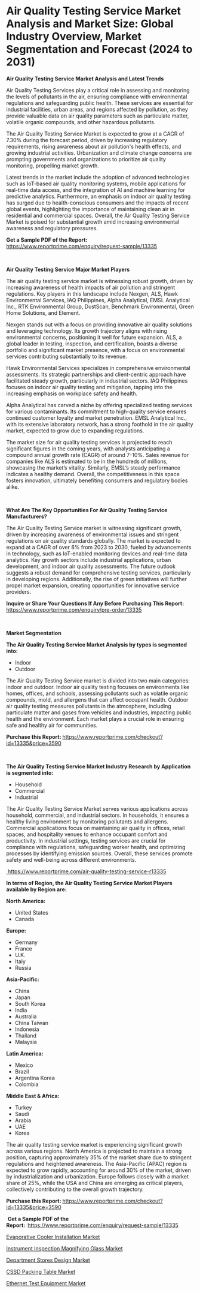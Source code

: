 <p><h1>Air Quality Testing Service Market Analysis and Market Size: Global Industry Overview, Market Segmentation and Forecast (2024 to 2031)</h1></p><p><strong>Air Quality Testing Service Market Analysis and Latest Trends</strong></p>
<p><p>Air Quality Testing Services play a critical role in assessing and monitoring the levels of pollutants in the air, ensuring compliance with environmental regulations and safeguarding public health. These services are essential for industrial facilities, urban areas, and regions affected by pollution, as they provide valuable data on air quality parameters such as particulate matter, volatile organic compounds, and other hazardous pollutants.</p><p>The Air Quality Testing Service Market is expected to grow at a CAGR of 7.30% during the forecast period, driven by increasing regulatory requirements, rising awareness about air pollution's health effects, and growing industrial activities. Urbanization and climate change concerns are prompting governments and organizations to prioritize air quality monitoring, propelling market growth.</p><p>Latest trends in the market include the adoption of advanced technologies such as IoT-based air quality monitoring systems, mobile applications for real-time data access, and the integration of AI and machine learning for predictive analytics. Furthermore, an emphasis on indoor air quality testing has surged due to health-conscious consumers and the impacts of recent global events, highlighting the importance of maintaining clean air in residential and commercial spaces. Overall, the Air Quality Testing Service Market is poised for substantial growth amid increasing environmental awareness and regulatory pressures.</p></p>
<p><strong>Get a Sample PDF of the Report:&nbsp;</strong> <a href="https://www.reportprime.com/enquiry/request-sample/13335?utm_campaign=1106&utm_medium=2&utm_source=Github&utm_content=ia&utm_term=29112024&utm_id=air-quality-testing-service">https://www.reportprime.com/enquiry/request-sample/13335</a></p>
<p>&nbsp;</p>
<p><strong>Air Quality Testing Service Major Market Players</strong></p>
<p><p>The air quality testing service market is witnessing robust growth, driven by increasing awareness of health impacts of air pollution and stringent regulations. Key players in this landscape include Nexgen, ALS, Hawk Environmental Services, IAQ Philippines, Alpha Analytical, EMSL Analytical Inc., RTK Environmental Group, DustScan, Benchmark Environmental, Green Home Solutions, and Element. </p><p>Nexgen stands out with a focus on providing innovative air quality solutions and leveraging technology. Its growth trajectory aligns with rising environmental concerns, positioning it well for future expansion. ALS, a global leader in testing, inspection, and certification, boasts a diverse portfolio and significant market presence, with a focus on environmental services contributing substantially to its revenue.</p><p>Hawk Environmental Services specializes in comprehensive environmental assessments. Its strategic partnerships and client-centric approach have facilitated steady growth, particularly in industrial sectors. IAQ Philippines focuses on indoor air quality testing and mitigation, tapping into the increasing emphasis on workplace safety and health.</p><p>Alpha Analytical has carved a niche by offering specialized testing services for various contaminants. Its commitment to high-quality service ensures continued customer loyalty and market penetration. EMSL Analytical Inc., with its extensive laboratory network, has a strong foothold in the air quality market, expected to grow due to expanding regulations.</p><p>The market size for air quality testing services is projected to reach significant figures in the coming years, with analysts anticipating a compound annual growth rate (CAGR) of around 7-10%. Sales revenue for companies like ALS is estimated to be in the hundreds of millions, showcasing the market’s vitality. Similarly, EMSL’s steady performance indicates a healthy demand. Overall, the competitiveness in this space fosters innovation, ultimately benefiting consumers and regulatory bodies alike.</p></p>
<p>&nbsp;</p>
<p><strong>What Are The Key Opportunities For Air Quality Testing Service Manufacturers?</strong></p>
<p><p>The Air Quality Testing Service market is witnessing significant growth, driven by increasing awareness of environmental issues and stringent regulations on air quality standards globally. The market is expected to expand at a CAGR of over 8% from 2023 to 2030, fueled by advancements in technology, such as IoT-enabled monitoring devices and real-time data analytics. Key growth sectors include industrial applications, urban development, and indoor air quality assessments. The future outlook suggests a robust demand for comprehensive testing services, particularly in developing regions. Additionally, the rise of green initiatives will further propel market expansion, creating opportunities for innovative service providers.</p></p>
<p><strong>Inquire or Share Your Questions If Any Before Purchasing This Report:</strong> <a href="https://www.reportprime.com/enquiry/pre-order/13335?utm_campaign=1106&utm_medium=2&utm_source=Github&utm_content=ia&utm_term=29112024&utm_id=air-quality-testing-service">https://www.reportprime.com/enquiry/pre-order/13335</a></p>
<p>&nbsp;</p>
<p><strong>Market Segmentation</strong></p>
<p><strong>The Air Quality Testing Service Market Analysis by types is segmented into:</strong></p>
<p><ul><li>Indoor</li><li>Outdoor</li></ul></p>
<p><p>The Air Quality Testing Service market is divided into two main categories: indoor and outdoor. Indoor air quality testing focuses on environments like homes, offices, and schools, assessing pollutants such as volatile organic compounds, mold, and allergens that can affect occupant health. Outdoor air quality testing measures pollutants in the atmosphere, including particulate matter and gases from vehicles and industries, impacting public health and the environment. Each market plays a crucial role in ensuring safe and healthy air for communities.</p></p>
<p><strong>Purchase this Report:&nbsp;</strong><a href="https://www.reportprime.com/checkout?id=13335&price=3590&utm_campaign=1106&utm_medium=2&utm_source=Github&utm_content=ia&utm_term=29112024&utm_id=air-quality-testing-service">https://www.reportprime.com/checkout?id=13335&price=3590</a></p>
<p>&nbsp;</p>
<p><strong>The Air Quality Testing Service Market Industry Research by Application is segmented into:</strong></p>
<p><ul><li>Household</li><li>Commercial</li><li>Industrial</li></ul></p>
<p><p>The Air Quality Testing Service Market serves various applications across household, commercial, and industrial sectors. In households, it ensures a healthy living environment by monitoring pollutants and allergens. Commercial applications focus on maintaining air quality in offices, retail spaces, and hospitality venues to enhance occupant comfort and productivity. In industrial settings, testing services are crucial for compliance with regulations, safeguarding worker health, and optimizing processes by identifying emission sources. Overall, these services promote safety and well-being across different environments.</p></p>
<p><a href="https://www.reportprime.com/air-quality-testing-service-r13335?utm_campaign=1106&utm_medium=2&utm_source=Github&utm_content=ia&utm_term=29112024&utm_id=air-quality-testing-service">&nbsp;https://www.reportprime.com/air-quality-testing-service-r13335</a></p>
<p><strong>In terms of Region, the Air Quality Testing Service Market Players available by Region are:</strong></p>
<p>
    <p> <strong> North America: </strong>
        <ul>
            <li>United States</li>
            <li>Canada</li>
        </ul>
        </p> 
    <p> <strong> Europe: </strong>
        <ul>
            <li>Germany</li>
            <li>France</li>
            <li>U.K.</li>
            <li>Italy</li>
            <li>Russia</li>
        </ul>
        </p> 
    <p> <strong> Asia-Pacific: </strong>
        <ul>
            <li>China</li>
            <li>Japan</li>
            <li>South Korea</li>
            <li>India</li>
            <li>Australia</li>
            <li>China Taiwan</li>
            <li>Indonesia</li>
            <li>Thailand</li>
            <li>Malaysia</li>
        </ul>
        </p> 
    <p> <strong> Latin America: </strong>
        <ul>
            <li>Mexico</li>
            <li>Brazil</li>
            <li>Argentina Korea</li>
            <li>Colombia</li>
        </ul>
        </p> 
    <p> <strong> Middle East & Africa: </strong>
        <ul>
            <li>Turkey</li>
            <li>Saudi</li>
            <li>Arabia</li>
            <li>UAE</li>
            <li>Korea</li>
        </ul>
    </p>
    </p>
<p><p>The air quality testing service market is experiencing significant growth across various regions. North America is projected to maintain a strong position, capturing approximately 35% of the market share due to stringent regulations and heightened awareness. The Asia-Pacific (APAC) region is expected to grow rapidly, accounting for around 30% of the market, driven by industrialization and urbanization. Europe follows closely with a market share of 25%, while the USA and China are emerging as critical players, collectively contributing to the overall growth trajectory.</p></p>
<p><strong>Purchase this Report: </strong><a href="https://www.reportprime.com/checkout?id=13335&price=3590&utm_campaign=1106&utm_medium=2&utm_source=Github&utm_content=ia&utm_term=29112024&utm_id=air-quality-testing-service">https://www.reportprime.com/checkout?id=13335&price=3590</a></p>
<p>&nbsp;<strong>Get a Sample PDF of the Report:&nbsp;&nbsp;</strong><a href="https://www.reportprime.com/enquiry/request-sample/13335?utm_campaign=1106&utm_medium=2&utm_source=Github&utm_content=ia&utm_term=29112024&utm_id=air-quality-testing-service">https://www.reportprime.com/enquiry/request-sample/13335</a></p>
<p><strong></strong></p>
<p><p><a href="https://github.com/gallegoszuri803/Market-Research-Report-List-1/blob/main/evaporative-cooler-installation-market.md?utm_campaign=1106&utm_medium=2&utm_source=Github&utm_content=ia&utm_term=29112024&utm_id=air-quality-testing-service">Evaporative Cooler Installation Market</a></p><p><a href="https://issuu.com/reportprime-2/docs/instrument-inspection-magnifying-glass-market-size?utm_campaign=1106&utm_medium=2&utm_source=Github&utm_content=ia&utm_term=29112024&utm_id=air-quality-testing-service">Instrument Inspection Magnifying Glass Market</a></p><p><a href="https://github.com/kathiestrine5ty/Market-Research-Report-List-1/blob/main/department-stores-design-market.md?utm_campaign=1106&utm_medium=2&utm_source=Github&utm_content=ia&utm_term=29112024&utm_id=air-quality-testing-service">Department Stores Design Market</a></p><p><a href="https://issuu.com/reportprime-2/docs/cssd-packing-table-market-size-2030.pptx?utm_campaign=1106&utm_medium=2&utm_source=Github&utm_content=ia&utm_term=29112024&utm_id=air-quality-testing-service">CSSD Packing Table Market</a></p><p><a href="https://www.linkedin.com/pulse/analysis-current-state-future-growth-potential-ethernet-6afxc?utm_campaign=1106&utm_medium=2&utm_source=Github&utm_content=ia&utm_term=29112024&utm_id=air-quality-testing-service">Ethernet Test Equipment Market</a></p></p>